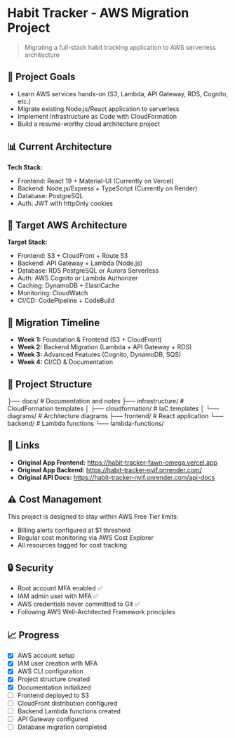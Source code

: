 # Habit Tracker - AWS Migration Project

> Migrating a full-stack habit tracking application to AWS serverless architecture

## 🎯 Project Goals

- Learn AWS services hands-on (S3, Lambda, API Gateway, RDS, Cognito, etc.)
- Migrate existing Node.js/React application to serverless
- Implement Infrastructure as Code with CloudFormation
- Build a resume-worthy cloud architecture project

## 📊 Current Architecture

**Tech Stack:**

- Frontend: React 19 + Material-UI (Currently on Vercel)
- Backend: Node.js/Express + TypeScript (Currently on Render)
- Database: PostgreSQL
- Auth: JWT with httpOnly cookies

## 🎯 Target AWS Architecture

**Target Stack:**

- Frontend: S3 + CloudFront + Route 53
- Backend: API Gateway + Lambda (Node.js)
- Database: RDS PostgreSQL or Aurora Serverless
- Auth: AWS Cognito or Lambda Authorizer
- Caching: DynamoDB + ElastiCache
- Monitoring: CloudWatch
- CI/CD: CodePipeline + CodeBuild

## 📅 Migration Timeline

- **Week 1:** Foundation & Frontend (S3 + CloudFront)
- **Week 2:** Backend Migration (Lambda + API Gateway + RDS)
- **Week 3:** Advanced Features (Cognito, DynamoDB, SQS)
- **Week 4:** CI/CD & Documentation

## 📁 Project Structure

├── docs/ # Documentation and notes
├── infrastructure/ # CloudFormation templates
│ ├── cloudformation/ # IaC templates
│ └── diagrams/ # Architecture diagrams
├── frontend/ # React application
└── backend/ # Lambda functions
└── lambda-functions/

## 🔗 Links

- **Original App Frontend:** https://habit-tracker-fawn-omega.vercel.app
- **Original App Backend:** https://habit-tracker-nyif.onrender.com/
- **Original API Docs:** https://habit-tracker-nyif.onrender.com/api-docs

## ⚠️ Cost Management

This project is designed to stay within AWS Free Tier limits:

- Billing alerts configured at $1 threshold
- Regular cost monitoring via AWS Cost Explorer
- All resources tagged for cost tracking

## 🔒 Security

- Root account MFA enabled ✅
- IAM admin user with MFA ✅
- AWS credentials never committed to Git ✅
- Following AWS Well-Architected Framework principles

## 📈 Progress

- [x] AWS account setup
- [x] IAM user creation with MFA
- [x] AWS CLI configuration
- [x] Project structure created
- [x] Documentation initialized
- [ ] Frontend deployed to S3
- [ ] CloudFront distribution configured
- [ ] Backend Lambda functions created
- [ ] API Gateway configured
- [ ] Database migration completed
